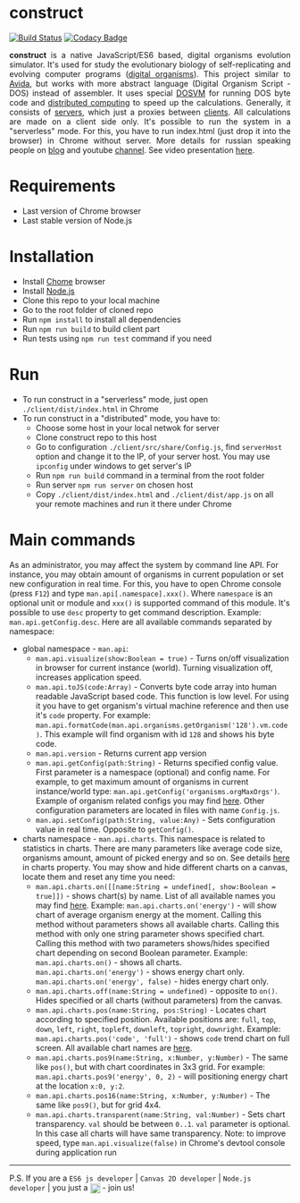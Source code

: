 # construct
[![Build Status](https://travis-ci.org/tmptrash/construct.svg?branch=master)](https://travis-ci.org/tmptrash/construct) [![Codacy Badge](https://api.codacy.com/project/badge/Grade/da2d5c5f53d04df79c9aae3599555b4e)](https://www.codacy.com/app/flatline/construct?utm_source=github.com&amp;utm_medium=referral&amp;utm_content=tmptrash/construct&amp;utm_campaign=Badge_Grade)

<p align="justify"><b>construct</b> is a native JavaScript/ES6 based, digital organisms evolution simulator. It's used for study the evolutionary biology of self-replicating and evolving computer programs (<a href="https://en.wikipedia.org/wiki/Digital_organism">digital organisms</a>). This project similar to <a href="https://en.wikipedia.org/wiki/Avida">Avida</a>, but works with more abstract language (Digital Organism Script - DOS) instead of assembler. It uses special <a href="https://github.com/tmptrash/construct/tree/master/client/src/jsvm">DOSVM</a> for running DOS byte code and <a href="https://en.wikipedia.org/wiki/Distributed_computing">distributed computing</a> to speed up the calculations. Generally, it consists of <a href="https://github.com/tmptrash/construct/tree/v0.2/server/src">servers</a>, which just a proxies between <a href="https://github.com/tmptrash/construct/tree/v0.2/client/src">clients</a>. All calculations are made on a client side only.  It's possible to run the system in a "serverless" mode. For this, you have to run index.html (just drop it into the browser) in Chrome without server. More details for russian speaking people on <a href="https://jevosite.wordpress.com">blog</a> and youtube <a href="https://www.youtube.com/playlist?list=PL1NiKjXMaBimPuybPIXkVuO1MYy53XcdW">channel</a>. See video presentation <a href="https://www.youtube.com/watch?v=9ykr9KzcKq8">here</a>.
</p>

# Requirements
- Last version of Chrome browser
- Last stable version of Node.js

# Installation
- Install [Chome](https://www.google.com/chrome/browser/desktop/index.html) browser
- Install [Node.js](https://nodejs.org/uk/)
- Clone this repo to your local machine
- Go to the root folder of cloned repo
- Run `npm install` to install all dependencies
- Run `npm run build` to build client part
- Run tests using `npm run test` command if you need

# Run
- To run construct in a "serverless" mode, just open `./client/dist/index.html` in Chrome
- To run construct in a "distributed" mode, you have to:
    - Choose some host in your local netwok for server
    - Clone construct repo to this host
    - Go to configuration `./client/src/share/Config.js`, find `serverHost` option and change it to the IP, of your server host. You may use `ipconfig` under windows to get server's IP
    - Run `npm run build` command in a terminal from the root folder
    - Run server `npm run server` on chosen host
    - Copy `./client/dist/index.html` and `./client/dist/app.js` on all your remote machines and run it there under Chrome

# Main commands
As an administrator, you may affect the system by command line API. For instance, you may obtain amount of organisms in current population or set new configuration in real time. For this, you have to open Chrome console (press `F12`) and type `man.api[.namespace].xxx()`. Where `namespace` is an optional unit or module and `xxx()` is supported command of this module. It's possible to use `desc` property to get command description. Example: `man.api.getConfig.desc`. Here are all available commands separated by namespace:
- global namespace - `man.api`:
  - `man.api.visualize(show:Boolean = true)` - Turns on/off visualization in browser for current instance (world). Turning visualization off, increases application speed.
  - `man.api.toJS(code:Array)` - Converts byte code array into human readable JavaScript based code. This function is low level. For using it you have to get organism's virtual machine reference and then use it's `code` property. For example: `man.api.formatCode(man.api.organisms.getOrganism('128').vm.code)`. This example will find organism with id `128` and shows his byte code.
  - `man.api.version` - Returns current app version
  - `man.api.getConfig(path:String)` - Returns specified config value. First parameter is a namespace (optional) and config name. For example, to get maximum amount of organisms in current instance/world type: `man.api.getConfig('organisms.orgMaxOrgs')`. Example of organism related configs you may find [here](https://github.com/tmptrash/construct/blob/master/client/src/manager/plugins/organisms/Config.js). Other configuration parameters are located in files with name `Config.js`.
  - `man.api.setConfig(path:String, value:Any)` - Sets configuration value in real time. Opposite to `getConfig()`.
- charts namespace - `man.api.charts`. This namespace is related to statistics in charts. There are many parameters like average code size, organisms amount, amount of picked energy and so on. See details [here](https://github.com/tmptrash/construct/blob/master/client/src/manager/plugins/status/charts/Config.js) in charts property. You may show and hide different charts on a canvas, locate them and reset any time you need:
  - `man.api.charts.on([[name:String = undefined[, show:Boolean = true]])` - shows chart(s) by name. List of all available names you may find [here](https://github.com/tmptrash/construct/blob/master/client/src/manager/plugins/status/charts/Config.js). Example: `man.api.charts.on('energy')` - will show chart of average organism energy at the moment. Calling this method without parameters shows all available charts. Calling this method with only one string parameter shows specified chart. Calling this method with two parameters shows/hides specified chart depending on second Boolean parameter. Example: `man.api.charts.on()` - shows all charts. `man.api.charts.on('energy')` - shows energy chart only. `man.api.charts.on('energy', false)` - hides energy chart only.
  - `man.api.charts.off(name:String = undefined)` - opposite to `on()`. Hides specified or all charts (without parameters) from the canvas.
  - `man.api.charts.pos(name:String, pos:String)` - Locates chart according to specified position. Available positions are: `full`, `top`, `down`, `left`, `right`, `topleft`, `downleft`, `topright`, `downright`. Example: `man.api.charts.pos('code', 'full')` - shows `code` trend chart on full screen. All available chart names are [here](https://github.com/tmptrash/construct/blob/master/client/src/manager/plugins/status/charts/Config.js).
  - `man.api.charts.pos9(name:String, x:Number, y:Number)` - The same like `pos()`, but with chart coordinates in 3x3 grid. For example: `man.api.charts.pos9('energy', 0, 2)` - will positioning energy chart at the location `x:0, y:2`.
  - `man.api.charts.pos16(name:String, x:Number, y:Number)` - The same like `pos9()`, but for grid 4x4.
  - `man.api.charts.transparent(name:String, val:Number)` - Sets chart transparency. `val` should be between `0..1`. `val` parameter is optional. In this case all charts will have same transparency.
Note: to improve speed, type `man.api.visualize(false)` in Chrome's devtool console during application run
___
P.S. If you are a `ES6 js developer` | `Canvas 2D developer` | `Node.js developer` | you just a <img align="center" width="18" height="18" src="https://github.com/tmptrash/construct/raw/v0.2/assets/ninja-icon.png"> - join us!
